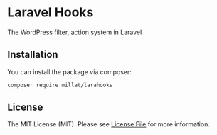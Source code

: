 # Laravel Hooks

The WordPress filter, action system in Laravel


## Installation

You can install the package via composer:

```bash
composer require millat/larahooks
```


## License

The MIT License (MIT). Please see [License File](LICENSE) for more information.
